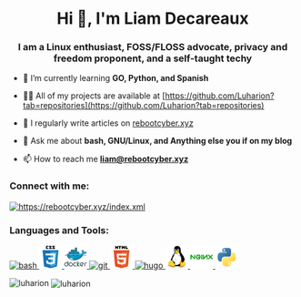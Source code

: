 <h1 align="center">Hi 👋, I'm Liam Decareaux</h1>
<h3 align="center">I am a Linux enthusiast, FOSS/FLOSS advocate, privacy and freedom proponent, and a self-taught techy</h3>

- 🌱 I’m currently learning **GO, Python, and Spanish**

- 👨‍💻 All of my projects are available at [https://github.com/Luharion?tab=repositories](https://github.com/Luharion?tab=repositories)

- 📝 I regularly write articles on [rebootcyber.xyz](rebootcyber.xyz)

- 💬 Ask me about **bash, GNU/Linux, and Anything else you if on my blog**

- 📫 How to reach me **liam@rebootcyber.xyz**

<h3 align="left">Connect with me:</h3>
<p align="left">
<a href="/https://rebootcyber.xyz/index.xml" target="blank"><img align="center" src="https://raw.githubusercontent.com/rahuldkjain/github-profile-readme-generator/master/src/images/icons/Social/rss.svg" alt="https://rebootcyber.xyz/index.xml" height="30" width="40" /></a>
</p>

<h3 align="left">Languages and Tools:</h3>
<p align="left"> <a href="https://www.gnu.org/software/bash/" target="_blank" rel="noreferrer"> <img src="https://www.vectorlogo.zone/logos/gnu_bash/gnu_bash-icon.svg" alt="bash" width="40" height="40"/> </a> <a href="https://www.w3schools.com/css/" target="_blank" rel="noreferrer"> <img src="https://raw.githubusercontent.com/devicons/devicon/master/icons/css3/css3-original-wordmark.svg" alt="css3" width="40" height="40"/> </a> <a href="https://www.docker.com/" target="_blank" rel="noreferrer"> <img src="https://raw.githubusercontent.com/devicons/devicon/master/icons/docker/docker-original-wordmark.svg" alt="docker" width="40" height="40"/> </a> <a href="https://git-scm.com/" target="_blank" rel="noreferrer"> <img src="https://www.vectorlogo.zone/logos/git-scm/git-scm-icon.svg" alt="git" width="40" height="40"/> </a> <a href="https://www.w3.org/html/" target="_blank" rel="noreferrer"> <img src="https://raw.githubusercontent.com/devicons/devicon/master/icons/html5/html5-original-wordmark.svg" alt="html5" width="40" height="40"/> </a> <a href="https://gohugo.io/" target="_blank" rel="noreferrer"> <img src="https://api.iconify.design/logos-hugo.svg" alt="hugo" width="40" height="40"/> </a> <a href="https://www.linux.org/" target="_blank" rel="noreferrer"> <img src="https://raw.githubusercontent.com/devicons/devicon/master/icons/linux/linux-original.svg" alt="linux" width="40" height="40"/> </a> <a href="https://www.nginx.com" target="_blank" rel="noreferrer"> <img src="https://raw.githubusercontent.com/devicons/devicon/master/icons/nginx/nginx-original.svg" alt="nginx" width="40" height="40"/> </a> <a href="https://www.python.org" target="_blank" rel="noreferrer"> <img src="https://raw.githubusercontent.com/devicons/devicon/master/icons/python/python-original.svg" alt="python" width="40" height="40"/> </a> </p>

<p><img align="left" src="https://github-readme-stats.vercel.app/api/top-langs?username=luharion&show_icons=true&locale=en&layout=compact" alt="luharion" /></p>

<p>&nbsp;<img align="center" src="https://github-readme-stats.vercel.app/api?username=luharion&show_icons=true&locale=en" alt="luharion" /></p>

